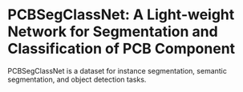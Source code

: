# PCBSegClassNet: A Light-weight Network for Segmentation and Classification of PCB Component

PCBSegClassNet is a dataset for instance segmentation, semantic segmentation, and object detection tasks.